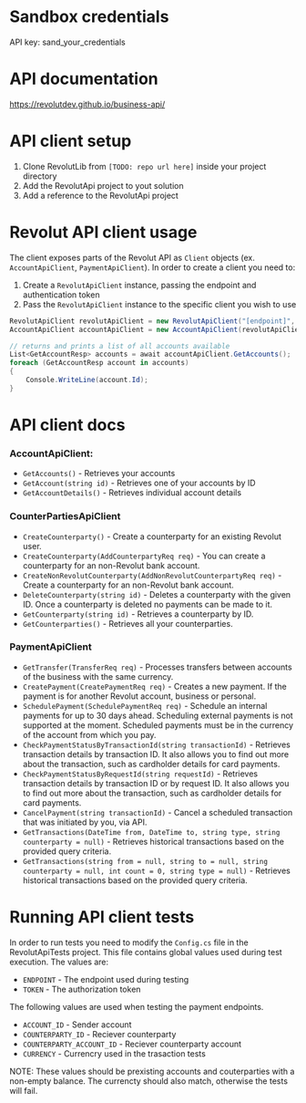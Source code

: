 # Sandbox credentials
API key:
sand_your_credentials

# API documentation
https://revolutdev.github.io/business-api/

# API client setup
1. Clone RevolutLib from `[TODO: repo url here]` inside your project directory
2. Add the RevolutApi project to yout solution
3. Add a reference to the RevolutApi project

# Revolut API client usage
The client exposes parts of the Revolut API as `Client` objects (ex. `AccountApiClient`, `PaymentApiClient`).
In order to create a client you need to:
1. Create a `RevolutApiClient` instance, passing the endpoint and authentication token
2. Pass the `RevolutApiClient` instance to the specific client you wish to use

```c#
RevolutApiClient revolutApiClient = new RevolutApiClient("[endpoint]", "[token]");
AccountApiClient accountApiClient = new AccountApiClient(revolutApiClient);

// returns and prints a list of all accounts available
List<GetAccountResp> accounts = await accountApiClient.GetAccounts();
foreach (GetAccountResp account in accounts)
{
    Console.WriteLine(account.Id);
}
```

# API client docs
### AccountApiClient:
* `GetAccounts()` -  Retrieves your accounts
* `GetAccount(string id)` - Retrieves one of your accounts by ID
* `GetAccountDetails()` - Retrieves individual account details

### CounterPartiesApiClient
* `CreateCounterparty()` - Create a counterparty for an existing Revolut user.
* `CreateCounterparty(AddCounterpartyReq req)` - You can create a counterparty for an non-Revolut bank account.
* `CreateNonRevolutCounterparty(AddNonRevolutCounterpartyReq req)` - Create a counterparty for an non-Revolut bank account.
* `DeleteCounterparty(string id)` - Deletes a counterparty with the given ID. Once a counterparty is deleted no payments can be made to it.
* `GetCounterparty(string id)` - Retrieves a counterparty by ID.
* `GetCounterparties()` - Retrieves all your counterparties.

### PaymentApiClient
* `GetTransfer(TransferReq req)` - Processes transfers between accounts of the business with the same currency.
* `CreatePayment(CreatePaymentReq req)` - Creates a new payment. If the payment is for another Revolut account, business or personal.
* `SchedulePayment(SchedulePaymentReq req)` - Schedule an internal payments for up to 30 days ahead. Scheduling external payments is not supported at the moment. Scheduled payments must be in the currency of the account from which you pay.
* `CheckPaymentStatusByTransactionId(string transactionId)` - Retrieves transaction details by transaction ID. It also allows you to find out more about the transaction, such as cardholder details for card payments.
* `CheckPaymentStatusByRequestId(string requestId)` - Retrieves transaction details by transaction ID or by request ID. It also allows you to find out more about the transaction, such as cardholder details for card payments.
* `CancelPayment(string transactionId)` - Cancel a scheduled transaction that was initiated by you, via API.
* `GetTransactions(DateTime from, DateTime to, string type, string counterparty = null)` - Retrieves historical transactions based on the provided query criteria.
* `GetTransactions(string from = null, string to = null, string counterparty = null, int count = 0, string type = null)` - Retrieves historical transactions based on the provided query criteria.

# Running API client tests
In order to run tests you need to modify the `Config.cs` file in the RevolutApiTests project.
This file contains global values used during test execution. The values are:
* `ENDPOINT` - The endpoint used during testing
* `TOKEN` - The authorization token

The following values are used when testing the payment endpoints. 
* `ACCOUNT_ID` - Sender account
* `COUNTERPARTY_ID` - Reciever counterparty
* `COUNTERPARTY_ACCOUNT_ID` - Reciever counterparty account
* `CURRENCY` - Currencry used in the trasaction tests

NOTE: These values should be prexisting accounts and couterparties with a non-empty balance. The currencty should also match, otherwise the tests will fail.